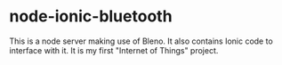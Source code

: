 # node-ionic-bluetooth
This is a node server making use of Bleno. It also contains Ionic code to interface with it. It is my first "Internet of Things" project.
